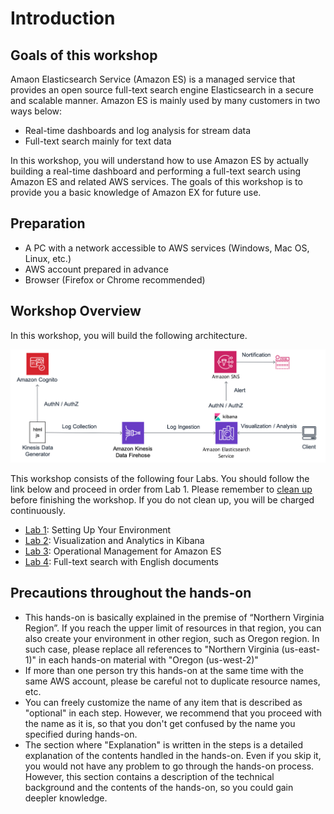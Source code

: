 # Introduction

## Goals of this workshop

Amaon Elasticsearch Service (Amazon ES) is a managed service that provides an open source full-text search engine Elasticsearch in a secure and scalable manner. Amazon ES is mainly used by many customers in two ways below:

- Real-time dashboards and log analysis for stream data
- Full-text search mainly for text data

In this workshop, you will understand how to use Amazon ES by actually building a real-time dashboard and performing a full-text search using Amazon ES and related AWS services. The goals of this workshop is to provide you a basic knowledge of Amazon EX for future use.

## Preparation

- A PC with a network accessible to AWS services (Windows, Mac OS, Linux, etc.)
- AWS account prepared in advance
- Browser (Firefox or Chrome recommended)

## Workshop Overview

In this workshop, you will build the following architecture.

![architecture](images/architecture.png)

This workshop consists of the following four Labs. You should follow the link below and proceed in order from Lab 1. Please remember to [clean up](en/cleanup/README.md) before finishing the workshop. If you do not clean up, you will be charged continuously.

- [Lab 1](lab1/README.md): Setting Up Your Environment
- [Lab 2](lab2/README.md): Visualization and Analytics in Kibana
- [Lab 3](lab3/README.md): Operational Management for Amazon ES
- [Lab 4](lab4/README.md): Full-text search with English documents

## Precautions throughout the hands-on

- This hands-on is basically explained in the premise of “Northern Virginia Region”. If you reach the upper limit of resources in that region, you can also create your environment in other region, such as Oregon region. In such case, please replace all references to "Northern Virginia (us-east-1)" in each hands-on material with "Oregon (us-west-2)"
- If more than one person try this hands-on at the same time with the same AWS account, please be careful not to duplicate resource names, etc.
- You can freely customize the name of any item that is described as "optional" in each step. However, we recommend that you proceed with the name as it is, so that you don't get confused by the name you specified during hands-on.
- The section where "Explanation" is written in the steps is a detailed explanation of the contents handled in the hands-on. Even if you skip it, you would not have any problem to go through the hands-on process. However, this section contains a description of the technical background and the contents of the hands-on, so you could gain deepler knowledge.





